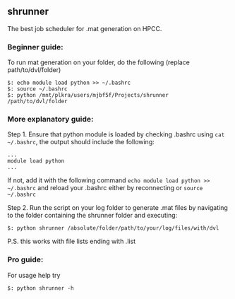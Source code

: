 ## shrunner
The best job scheduler for .mat generation on HPCC.

### Beginner guide:
To run mat generation on your folder, do the following (replace path/to/dvl/folder)
    
    $: echo module load python >> ~/.bashrc
    $: source ~/.bashrc
    $: python /mnt/plkra/users/mjbf5f/Projects/shrunner /path/to/dvl/folder
    

### More explanatory guide:
Step 1. Ensure that python module is loaded by checking .bashrc using `cat ~/.bashrc`,
the output should include the following:
    
    ...
    module load python
    ...
    
If not, add it with the following command `echo module load python >> ~/.bashrc` and reload your
.bashrc either by reconnecting or `source ~/.bashrc`

Step 2. Run the script on your log folder to generate .mat files by navigating to the folder containing
the shrunner folder and executing:

    $: python shrunner /absolute/folder/path/to/your/log/files/with/dvl
    
P.S. this works with file lists ending with .list

### Pro guide:
For usage help try
    
    $: python shrunner -h